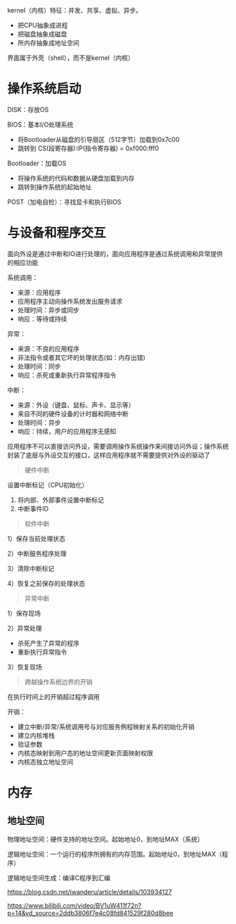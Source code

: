 kernel（内核）特征：并发、共享、虚拟、异步。

- 把CPU抽象成进程
- 把磁盘抽象成磁盘
- 所内存抽象成地址空间

界面属于外壳（shell），而不是kernel（内核）

# 操作系统启动

DISK：存放OS

BIOS：基本I/O处理系统

- 将Bootloader从磁盘的引导扇区（512字节）加载到0x7c00
- 跳转到 CS(段寄存器):IP(指令寄存器) = 0xf000:fff0

Bootloader：加载OS

- 将操作系统的代码和数据从硬盘加载到内存
- 跳转到操作系统的起始地址

POST（加电自检）：寻找显卡和执行BIOS

# 与设备和程序交互

面向外设是通过中断和IO进行处理的，面向应用程序是通过系统调用和异常提供的相应功能

系统调用：

- 来源：应用程序
- 应用程序主动向操作系统发出服务请求
- 处理时间：异步或同步
- 响应：等待或持续

异常：

- 来源：不良的应用程序
- 非法指令或者其它坏的处理状态(如：内存出错)
- 处理时间：同步
- 响应：杀死或重新执行异常程序指令

中断：

- 来源：外设（键盘、鼠标、声卡、显示等）
- 来自不同的硬件设备的计时器和网络中断
- 处理时间：异步
- 响应：持续，用户的应用程序无感知

应用程序不可以直接访问外设，需要调用操作系统操作来间接访问外设；操作系统封装了底层与外设交互的接口，这样应用程序就不需要提供对外设的驱动了

> 硬件中断

设置中断标记（CPU初始化）

1. 将内部、外部事件设置中断标记
2. 中断事件ID

> 软件中断

1）保存当前处理状态

2）中断服务程序处理

3）清除中断标记

4）恢复之前保存的处理状态

> 异常中断

1）保存现场

2）异常处理

- 杀死产生了异常的程序
- 重新执行异常指令

3）恢复现场

> 跨越操作系统边界的开销

在执行时间上的开销超过程序调用

开销：

- 建立中断/异常/系统调用号与对应服务例程映射关系的初始化开销
- 建立内核堆栈
- 验证参数
- 内核态映射到用户态的地址空间更新页面映射权限
- 内核态独立地址空间

# 内存

## 地址空间

物理地址空间：硬件支持的地址空间。起始地址0，到地址MAX（系统）

逻辑地址空间：一个运行的程序所拥有的内存范围。起始地址0，到地址MAX（程序）

逻辑地址空间生成：编译C程序到汇编



https://blog.csdn.net/iwanderu/article/details/103934127



https://www.bilibili.com/video/BV1uW411f72n?p=14&vd_source=2ddb3806f7e4c08fd841529f280d8bee

